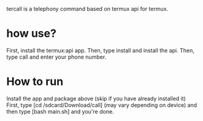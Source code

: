 
tercall is a telephony command based on termux api for termux.
# how use?
First, install the termux:api app. Then, type install and install the api. Then, type call and enter your phone number.
# How to run
Install the app and package above (skip if you have already installed it)
First, type [cd /sdcard/Download/call] (may vary depending on device) and then type [bash main.sh] and you're done. 
